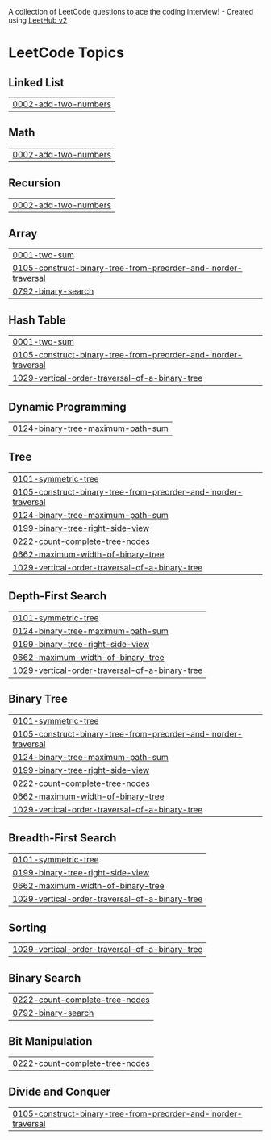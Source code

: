 A collection of LeetCode questions to ace the coding interview! - Created using [LeetHub v2](https://github.com/arunbhardwaj/LeetHub-2.0)
<!---LeetCode Topics Start-->
# LeetCode Topics
## Linked List
|  |
| ------- |
| [0002-add-two-numbers](https://github.com/alanrave/LeetCode/tree/master/0002-add-two-numbers) |
## Math
|  |
| ------- |
| [0002-add-two-numbers](https://github.com/alanrave/LeetCode/tree/master/0002-add-two-numbers) |
## Recursion
|  |
| ------- |
| [0002-add-two-numbers](https://github.com/alanrave/LeetCode/tree/master/0002-add-two-numbers) |
## Array
|  |
| ------- |
| [0001-two-sum](https://github.com/alanrave/LeetCode/tree/master/0001-two-sum) |
| [0105-construct-binary-tree-from-preorder-and-inorder-traversal](https://github.com/alanrave/LeetCode/tree/master/0105-construct-binary-tree-from-preorder-and-inorder-traversal) |
| [0792-binary-search](https://github.com/alanrave/LeetCode/tree/master/0792-binary-search) |
## Hash Table
|  |
| ------- |
| [0001-two-sum](https://github.com/alanrave/LeetCode/tree/master/0001-two-sum) |
| [0105-construct-binary-tree-from-preorder-and-inorder-traversal](https://github.com/alanrave/LeetCode/tree/master/0105-construct-binary-tree-from-preorder-and-inorder-traversal) |
| [1029-vertical-order-traversal-of-a-binary-tree](https://github.com/alanrave/LeetCode/tree/master/1029-vertical-order-traversal-of-a-binary-tree) |
## Dynamic Programming
|  |
| ------- |
| [0124-binary-tree-maximum-path-sum](https://github.com/alanrave/LeetCode/tree/master/0124-binary-tree-maximum-path-sum) |
## Tree
|  |
| ------- |
| [0101-symmetric-tree](https://github.com/alanrave/LeetCode/tree/master/0101-symmetric-tree) |
| [0105-construct-binary-tree-from-preorder-and-inorder-traversal](https://github.com/alanrave/LeetCode/tree/master/0105-construct-binary-tree-from-preorder-and-inorder-traversal) |
| [0124-binary-tree-maximum-path-sum](https://github.com/alanrave/LeetCode/tree/master/0124-binary-tree-maximum-path-sum) |
| [0199-binary-tree-right-side-view](https://github.com/alanrave/LeetCode/tree/master/0199-binary-tree-right-side-view) |
| [0222-count-complete-tree-nodes](https://github.com/alanrave/LeetCode/tree/master/0222-count-complete-tree-nodes) |
| [0662-maximum-width-of-binary-tree](https://github.com/alanrave/LeetCode/tree/master/0662-maximum-width-of-binary-tree) |
| [1029-vertical-order-traversal-of-a-binary-tree](https://github.com/alanrave/LeetCode/tree/master/1029-vertical-order-traversal-of-a-binary-tree) |
## Depth-First Search
|  |
| ------- |
| [0101-symmetric-tree](https://github.com/alanrave/LeetCode/tree/master/0101-symmetric-tree) |
| [0124-binary-tree-maximum-path-sum](https://github.com/alanrave/LeetCode/tree/master/0124-binary-tree-maximum-path-sum) |
| [0199-binary-tree-right-side-view](https://github.com/alanrave/LeetCode/tree/master/0199-binary-tree-right-side-view) |
| [0662-maximum-width-of-binary-tree](https://github.com/alanrave/LeetCode/tree/master/0662-maximum-width-of-binary-tree) |
| [1029-vertical-order-traversal-of-a-binary-tree](https://github.com/alanrave/LeetCode/tree/master/1029-vertical-order-traversal-of-a-binary-tree) |
## Binary Tree
|  |
| ------- |
| [0101-symmetric-tree](https://github.com/alanrave/LeetCode/tree/master/0101-symmetric-tree) |
| [0105-construct-binary-tree-from-preorder-and-inorder-traversal](https://github.com/alanrave/LeetCode/tree/master/0105-construct-binary-tree-from-preorder-and-inorder-traversal) |
| [0124-binary-tree-maximum-path-sum](https://github.com/alanrave/LeetCode/tree/master/0124-binary-tree-maximum-path-sum) |
| [0199-binary-tree-right-side-view](https://github.com/alanrave/LeetCode/tree/master/0199-binary-tree-right-side-view) |
| [0222-count-complete-tree-nodes](https://github.com/alanrave/LeetCode/tree/master/0222-count-complete-tree-nodes) |
| [0662-maximum-width-of-binary-tree](https://github.com/alanrave/LeetCode/tree/master/0662-maximum-width-of-binary-tree) |
| [1029-vertical-order-traversal-of-a-binary-tree](https://github.com/alanrave/LeetCode/tree/master/1029-vertical-order-traversal-of-a-binary-tree) |
## Breadth-First Search
|  |
| ------- |
| [0101-symmetric-tree](https://github.com/alanrave/LeetCode/tree/master/0101-symmetric-tree) |
| [0199-binary-tree-right-side-view](https://github.com/alanrave/LeetCode/tree/master/0199-binary-tree-right-side-view) |
| [0662-maximum-width-of-binary-tree](https://github.com/alanrave/LeetCode/tree/master/0662-maximum-width-of-binary-tree) |
| [1029-vertical-order-traversal-of-a-binary-tree](https://github.com/alanrave/LeetCode/tree/master/1029-vertical-order-traversal-of-a-binary-tree) |
## Sorting
|  |
| ------- |
| [1029-vertical-order-traversal-of-a-binary-tree](https://github.com/alanrave/LeetCode/tree/master/1029-vertical-order-traversal-of-a-binary-tree) |
## Binary Search
|  |
| ------- |
| [0222-count-complete-tree-nodes](https://github.com/alanrave/LeetCode/tree/master/0222-count-complete-tree-nodes) |
| [0792-binary-search](https://github.com/alanrave/LeetCode/tree/master/0792-binary-search) |
## Bit Manipulation
|  |
| ------- |
| [0222-count-complete-tree-nodes](https://github.com/alanrave/LeetCode/tree/master/0222-count-complete-tree-nodes) |
## Divide and Conquer
|  |
| ------- |
| [0105-construct-binary-tree-from-preorder-and-inorder-traversal](https://github.com/alanrave/LeetCode/tree/master/0105-construct-binary-tree-from-preorder-and-inorder-traversal) |
<!---LeetCode Topics End-->
